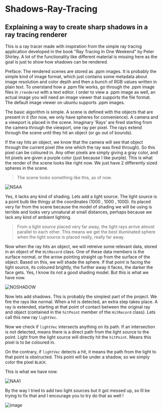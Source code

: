 # Shadows-Ray-Tracing
## Explaining a way to create sharp shadows in a ray tracing renderer

This is a ray tracer made with inspiration from the simple ray tracing application developed in the book "Ray Tracing In One Weekend" by Peter Shirley.
A lot of the functionality like different material is missing here as the goal is just to show how shadows can be rendered.

Preface: The rendered scenes are stored as .ppm images. It is probably the simple kind of image format, which just contains some metadata about image resolution and color depth and then a bunch of RGB values written in plain text. To unerstand how a .ppm file works, go through the .ppm image files in ```/rendered``` with a text editor. I order to view a .ppm image as well, an actual image you will need an image viewer that supports the file format. The default image viewer on ubuntu supports .ppm images.

The basic algorithm is simple. A scene is defined with the objects that are present in it (for now, we only have spheres for convenience). A camera and a viewport is placed in the scene. Imaginary 'Rays' are fired starting from the camera through the viewport, one ray per pixel. The rays extend through the scene until they hit an object (or go out of bounds).

If the ray hits an object, we know that the camera will see that object through the current pixel (the one which the ray was fired through). So this pixel can be coloured in. Any other pixels are simply giving a gray color, and hit pixels are given a purple color (just because I like purple). This is what the render of the scene looks like right now. We just have 2 differently sized spheres in the scene.

> The scene looks something like this, as of now.


![NSAA](https://github.com/Bruhout/Shadows-Ray-Tracing/assets/147948392/bf77168d-aca7-4a65-b53a-35520714b064)


Yes, it lacks any kind of shading. Lets add a light source.
The light source is a point bulb like thingy at the coordinates (1000 , 1000 , 1000). Its placed very far from the scene because the model of shading we will be using is terrible and looks very unnatural at small distances, perhaps because we lack any kind of ambient lighting.

> From a light source placed very far away, the light rays arrive almost parallel to each other. This means we get the best illuminated sphere when the light source is placed really, really far away.

Now when the ray hits an object, we will retreive some relevant data, stored in an object of the ```HitRecord``` class. One of these data members is the surface normal, or the arrow pointing straight up from the surface of the object.
Based on this, we will shade the sphere. If that point is facing the light source, its coloured brightly, the further away it faces, the darker the face gets.
Yes, I know its not a good shading model. But this is what we have now.


![NOSHADOW](https://github.com/Bruhout/Shadows-Ray-Tracing/assets/147948392/b5121f0b-e037-4fc1-906f-caecbf58ad41)


Now lets add shadows. This is probably the simplest part of the project.
We fire the rays like normal. When a hit is detected, an extra step takes place. A ray is extended, starting at that point of contact between the original ray and object (contained in the ```hitPoint``` member of the ```HitRecord``` class).
Lets call this new ray ```lightVec```.

Now we check if ```lightVec``` intersects anything on its path. If an intersection is not detected, means there is a direct path from the light source to the point. Light from the light source will directly hit the ```hitPoint```. Means this pixel is to be coloured in.

On the contrary, if ```lightVec``` detects a hit, it means the path from the light to that point is obstructed. This point will be under a shadow, so we simply color the pixel ```BLACK```.

This is what we have now.

![NAA1](https://github.com/Bruhout/Shadows-Ray-Tracing/assets/147948392/9c4c29a2-2ff3-4484-a5d7-e73176b6ad01)

By the way I tried to add two light sources but it got messed up, so Ill be trying to fix that and I encourage you to try do that as well !

![image](https://github.com/Bruhout/Shadows-Ray-Tracing/assets/147948392/73c1fbd0-c7b1-4f87-8288-f1c60b39c129)

